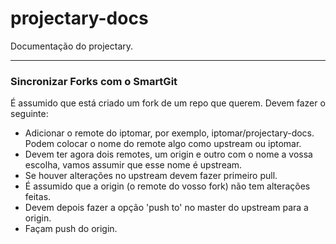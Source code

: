 # projectary-docs

Documentação do projectary.

---

### Sincronizar Forks com o SmartGit

É assumido que está criado um fork de um repo que querem. Devem fazer o seguinte:
- Adicionar o remote do iptomar, por exemplo, iptomar/projectary-docs. Podem colocar o nome do remote algo como upstream ou iptomar.
- Devem ter agora dois remotes, um origin e outro com o nome a vossa escolha, vamos assumir que esse nome é upstream.
- Se houver alterações no upstream devem fazer primeiro pull.
- É assumido que a origin (o remote do vosso fork) não tem alterações feitas.
- Devem depois fazer a opção 'push to' no master do upstream para a origin.
- Façam push do origin.